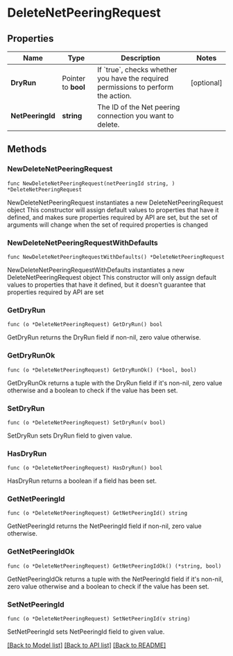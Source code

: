 # DeleteNetPeeringRequest

## Properties

Name | Type | Description | Notes
------------ | ------------- | ------------- | -------------
**DryRun** | Pointer to **bool** | If &#x60;true&#x60;, checks whether you have the required permissions to perform the action. | [optional] 
**NetPeeringId** | **string** | The ID of the Net peering connection you want to delete. | 

## Methods

### NewDeleteNetPeeringRequest

`func NewDeleteNetPeeringRequest(netPeeringId string, ) *DeleteNetPeeringRequest`

NewDeleteNetPeeringRequest instantiates a new DeleteNetPeeringRequest object
This constructor will assign default values to properties that have it defined,
and makes sure properties required by API are set, but the set of arguments
will change when the set of required properties is changed

### NewDeleteNetPeeringRequestWithDefaults

`func NewDeleteNetPeeringRequestWithDefaults() *DeleteNetPeeringRequest`

NewDeleteNetPeeringRequestWithDefaults instantiates a new DeleteNetPeeringRequest object
This constructor will only assign default values to properties that have it defined,
but it doesn't guarantee that properties required by API are set

### GetDryRun

`func (o *DeleteNetPeeringRequest) GetDryRun() bool`

GetDryRun returns the DryRun field if non-nil, zero value otherwise.

### GetDryRunOk

`func (o *DeleteNetPeeringRequest) GetDryRunOk() (*bool, bool)`

GetDryRunOk returns a tuple with the DryRun field if it's non-nil, zero value otherwise
and a boolean to check if the value has been set.

### SetDryRun

`func (o *DeleteNetPeeringRequest) SetDryRun(v bool)`

SetDryRun sets DryRun field to given value.

### HasDryRun

`func (o *DeleteNetPeeringRequest) HasDryRun() bool`

HasDryRun returns a boolean if a field has been set.

### GetNetPeeringId

`func (o *DeleteNetPeeringRequest) GetNetPeeringId() string`

GetNetPeeringId returns the NetPeeringId field if non-nil, zero value otherwise.

### GetNetPeeringIdOk

`func (o *DeleteNetPeeringRequest) GetNetPeeringIdOk() (*string, bool)`

GetNetPeeringIdOk returns a tuple with the NetPeeringId field if it's non-nil, zero value otherwise
and a boolean to check if the value has been set.

### SetNetPeeringId

`func (o *DeleteNetPeeringRequest) SetNetPeeringId(v string)`

SetNetPeeringId sets NetPeeringId field to given value.



[[Back to Model list]](../README.md#documentation-for-models) [[Back to API list]](../README.md#documentation-for-api-endpoints) [[Back to README]](../README.md)



